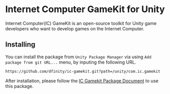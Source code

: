 # Internet Computer GameKit for Unity
Internet Computer(IC) GameKit is an open-source toolkit for Unity game developers who want to develop games on the Internet Computer.

## Installing
You can install the package from `Unity Package Manager` via using `Add package from git URL...` menu, by inputing the following URL.

```
https://github.com/dfinity/ic-gamekit.git?path=/unity/com.ic.gamekit
```

After installation, please follow the [IC Gamekit Package Document](./com.ic.gamekit/README.md) to use this package.
